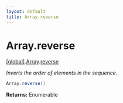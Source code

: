 ```yaml
---
layout: default
title: Array.reverse
---
```


# Array.reverse

[\[global\]]({{site.baseurl}}/docs/).[Array]({{site.baseurl}}/docs/Array/).[reverse]({{site.baseurl}}/docs/Array/reverse/)

_Inverts the order of elements in the sequence._

```cs
Array.reverse()
```

**Returns:** Enumerable
